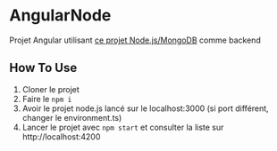 # AngularNode

Projet Angular utilisant [ce projet Node.js/MongoDB](https://github.com/m2i-grenoble-dam/node-express) comme backend

## How To Use
1. Cloner le projet
2. Faire le `npm i`
3. Avoir le projet node.js lancé sur le localhost:3000 (si port différent, changer le environment.ts)
4. Lancer le projet avec `npm start` et consulter la liste sur http://localhost:4200